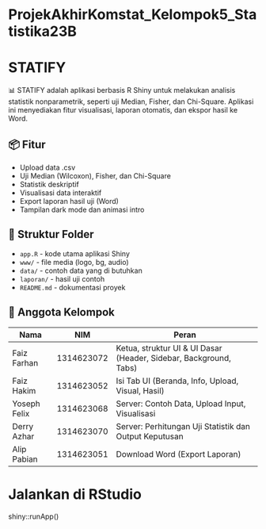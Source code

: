 # ProjekAkhirKomstat_Kelompok5_Statistika23B
# STATIFY

📊 STATIFY adalah aplikasi berbasis R Shiny untuk melakukan analisis statistik nonparametrik, seperti uji Median, Fisher, dan Chi-Square. Aplikasi ini menyediakan fitur visualisasi, laporan otomatis, dan ekspor hasil ke Word.

## 📦 Fitur
- Upload data .csv
- Uji Median (Wilcoxon), Fisher, dan Chi-Square
- Statistik deskriptif
- Visualisasi data interaktif
- Export laporan hasil uji (Word)
- Tampilan dark mode dan animasi intro

## 📁 Struktur Folder

- `app.R` - kode utama aplikasi Shiny
- `www/` - file media (logo, bg, audio)
- `data/` - contoh data yang di butuhkan
- `laporan/` - hasil uji contoh
- `README.md` - dokumentasi proyek

## 👥 Anggota Kelompok
| Nama        | NIM        | Peran                          |
|-------------|------------|--------------------------------|
| Faiz Farhan | 1314623072 | Ketua, struktur UI & UI Dasar (Header, Sidebar, Background, Tabs) |
| Faiz Hakim  | 1314623052 | Isi Tab UI (Beranda, Info, Upload, Visual, Hasil)         |
| Yoseph Felix| 1314623068 | Server: Contoh Data, Upload Input, Visualisasi    |
| Derry Azhar | 1314623070 | Server: Perhitungan Uji Statistik dan Output Keputusan |
| Alip Pabian | 1314623051 | Download Word (Export Laporan) |

# Jalankan di RStudio
shiny::runApp()
